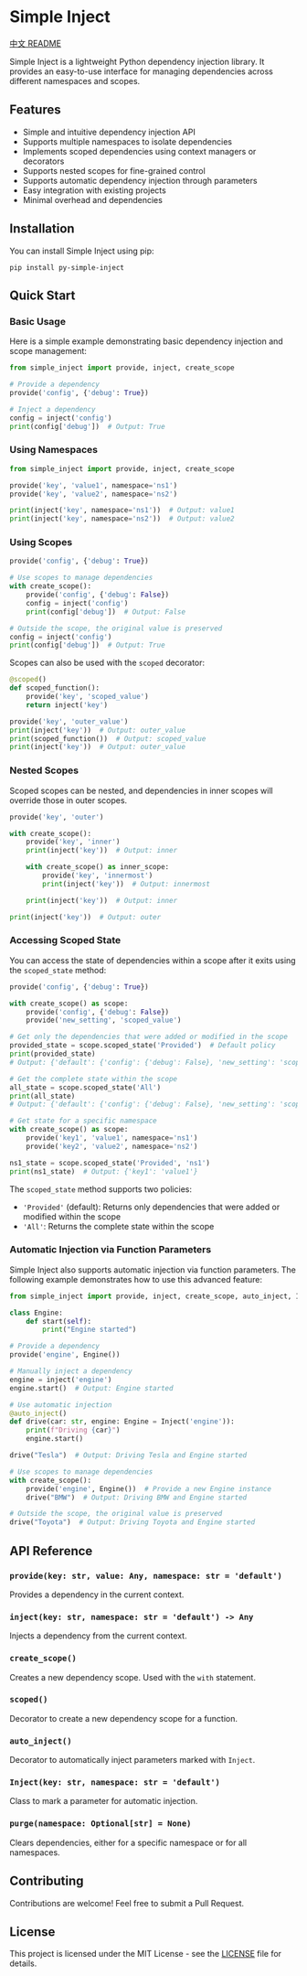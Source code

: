 # Simple Inject

[中文 README](README_zh.md)

Simple Inject is a lightweight Python dependency injection library. It provides an easy-to-use interface for managing dependencies across different namespaces and scopes.

## Features

- Simple and intuitive dependency injection API
- Supports multiple namespaces to isolate dependencies
- Implements scoped dependencies using context managers or decorators
- Supports nested scopes for fine-grained control
- Supports automatic dependency injection through parameters
- Easy integration with existing projects
- Minimal overhead and dependencies

## Installation

You can install Simple Inject using pip:

```
pip install py-simple-inject
```

## Quick Start

### Basic Usage

Here is a simple example demonstrating basic dependency injection and scope management:

```python
from simple_inject import provide, inject, create_scope

# Provide a dependency
provide('config', {'debug': True})

# Inject a dependency
config = inject('config')
print(config['debug'])  # Output: True
```

### Using Namespaces

```py
from simple_inject import provide, inject, create_scope

provide('key', 'value1', namespace='ns1')
provide('key', 'value2', namespace='ns2')

print(inject('key', namespace='ns1'))  # Output: value1
print(inject('key', namespace='ns2'))  # Output: value2
```

### Using Scopes

```py
provide('config', {'debug': True})

# Use scopes to manage dependencies
with create_scope():
    provide('config', {'debug': False})
    config = inject('config')
    print(config['debug'])  # Output: False

# Outside the scope, the original value is preserved
config = inject('config')
print(config['debug'])  # Output: True
```

Scopes can also be used with the `scoped` decorator:

```py
@scoped()
def scoped_function():
    provide('key', 'scoped_value')
    return inject('key')

provide('key', 'outer_value')
print(inject('key'))  # Output: outer_value
print(scoped_function())  # Output: scoped_value
print(inject('key'))  # Output: outer_value
```

### Nested Scopes

Scoped scopes can be nested, and dependencies in inner scopes will override those in outer scopes.

```python
provide('key', 'outer')

with create_scope():
    provide('key', 'inner')
    print(inject('key'))  # Output: inner

    with create_scope() as inner_scope:
        provide('key', 'innermost')
        print(inject('key'))  # Output: innermost

    print(inject('key'))  # Output: inner

print(inject('key'))  # Output: outer
```

### Accessing Scoped State

You can access the state of dependencies within a scope after it exits using the `scoped_state` method:

```python
provide('config', {'debug': True})

with create_scope() as scope:
    provide('config', {'debug': False})
    provide('new_setting', 'scoped_value')

# Get only the dependencies that were added or modified in the scope
provided_state = scope.scoped_state('Provided')  # Default policy
print(provided_state)
# Output: {'default': {'config': {'debug': False}, 'new_setting': 'scoped_value'}}

# Get the complete state within the scope
all_state = scope.scoped_state('All')
print(all_state)
# Output: {'default': {'config': {'debug': False}, 'new_setting': 'scoped_value'}}

# Get state for a specific namespace
with create_scope() as scope:
    provide('key1', 'value1', namespace='ns1')
    provide('key2', 'value2', namespace='ns2')

ns1_state = scope.scoped_state('Provided', 'ns1')
print(ns1_state)  # Output: {'key1': 'value1'}
```

The `scoped_state` method supports two policies:
- `'Provided'` (default): Returns only dependencies that were added or modified within the scope
- `'All'`: Returns the complete state within the scope

### Automatic Injection via Function Parameters

Simple Inject also supports automatic injection via function parameters. The following example demonstrates how to use this advanced feature:

```python
from simple_inject import provide, inject, create_scope, auto_inject, Inject

class Engine:
    def start(self):
        print("Engine started")

# Provide a dependency
provide('engine', Engine())

# Manually inject a dependency
engine = inject('engine')
engine.start()  # Output: Engine started

# Use automatic injection
@auto_inject()
def drive(car: str, engine: Engine = Inject('engine')):
    print(f"Driving {car}")
    engine.start()

drive("Tesla")  # Output: Driving Tesla and Engine started

# Use scopes to manage dependencies
with create_scope():
    provide('engine', Engine())  # Provide a new Engine instance
    drive("BMW")  # Output: Driving BMW and Engine started

# Outside the scope, the original value is preserved
drive("Toyota")  # Output: Driving Toyota and Engine started
```

## API Reference

### `provide(key: str, value: Any, namespace: str = 'default')`

Provides a dependency in the current context.

### `inject(key: str, namespace: str = 'default') -> Any`

Injects a dependency from the current context.

### `create_scope()`

Creates a new dependency scope. Used with the `with` statement.

### `scoped()`

Decorator to create a new dependency scope for a function.

### `auto_inject()`

Decorator to automatically inject parameters marked with `Inject`.

### `Inject(key: str, namespace: str = 'default')`

Class to mark a parameter for automatic injection.

### `purge(namespace: Optional[str] = None)`

Clears dependencies, either for a specific namespace or for all namespaces.

## Contributing

Contributions are welcome! Feel free to submit a Pull Request.

## License

This project is licensed under the MIT License - see the [LICENSE](LICENSE) file for details.
